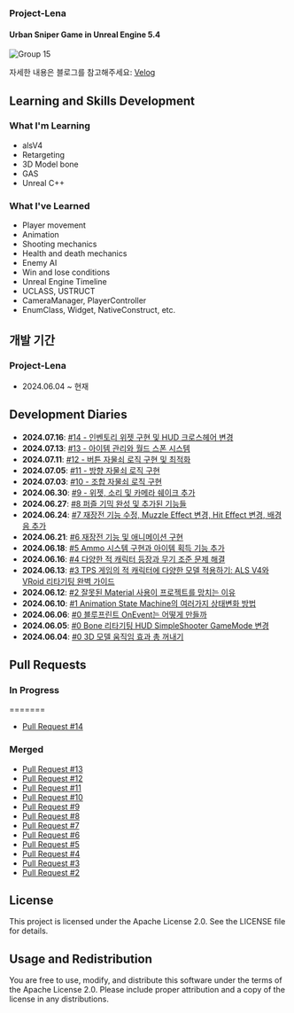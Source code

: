 ### Project-Lena

#### Urban Sniper Game in Unreal Engine 5.4

![Group 15](https://github.com/ChangJin-Lee/Project-Lena/assets/54494793/e6b355a1-7286-4f7d-adf1-68a313eda79d)

자세한 내용은 블로그를 참고해주세요: [Velog](https://velog.io/@whoamicj/posts)

## Learning and Skills Development

### What I'm Learning
- alsV4
- Retargeting
- 3D Model bone
- GAS
- Unreal C++

### What I've Learned
- Player movement
- Animation
- Shooting mechanics
- Health and death mechanics
- Enemy AI
- Win and lose conditions
- Unreal Engine Timeline
- UCLASS, USTRUCT
- CameraManager, PlayerController
- EnumClass, Widget, NativeConstruct, etc.

## 개발 기간

### Project-Lena
- 2024.06.04 ~ 현재

## Development Diaries

- **2024.07.16**: [#14 - 인벤토리 위젯 구현 및 HUD 크로스헤어 변경](https://velog.io/@whoamicj/UE5-Lena-Dev-Diary-14-%EC%9D%B8%EB%B2%A4%ED%86%A0%EB%A6%AC-%EC%9C%84%EC%A0%AF-%EA%B5%AC%ED%98%84-%EB%B0%8F-HUD-%ED%81%AC%EB%A1%9C%EC%8A%A4%ED%97%A4%EC%96%B4-%EB%B3%80%EA%B2%BD-swhi1c0u)
- **2024.07.13**: [#13 - 아이템 관리와 월드 스폰 시스템](https://velog.io/@whoamicj/UE5-Lena-Dev-Diary-13-%EC%95%84%EC%9D%B4%ED%85%9C-%EA%B4%80%EB%A6%AC%EC%99%80-%EC%9B%94%EB%93%9C-%EC%8A%A4%ED%8F%B0-%EC%8B%9C%EC%8A%A4%ED%85%9C)
- **2024.07.11**: [#12 - 버튼 자물쇠 로직 구현 및 최적화](https://velog.io/@whoamicj/UE5-Lena-Dev-Diary-12-%EB%B2%84%ED%8A%BC-%EC%9E%90%EB%AC%BC%EC%87%A0-%EA%B5%AC%ED%98%84%EA%B3%BC-%EC%B5%9C%EC%A0%81%ED%99%94)
- **2024.07.05**: [#11 - 방향 자물쇠 로직 구현](https://velog.io/@whoamicj/UE5-Lena-Dev-Diary-11-%EB%B0%A9%ED%96%A5-%EC%9E%90%EB%AC%BC%EC%87%A0-%EB%A1%9C%EC%A7%81-%EA%B5%AC%ED%98%84)
- **2024.07.03**: [#10 - 조합 자물쇠 로직 구현](https://velog.io/@whoamicj/UE5-Lena-Dev-Diary-10-%EC%A1%B0%ED%95%A9-%EC%9E%90%EB%AC%BC%EC%87%A0-%EB%A1%9C%EC%A7%81-%EA%B5%AC%ED%98%84)
- **2024.06.30**: [#9 - 위젯, 소리 및 카메라 쉐이크 추가](https://velog.io/@whoamicj/UE5-Lena-Dev-Diary-9-%EC%9C%84%EC%A0%AF-%EC%86%8C%EB%A6%AC-%EB%B0%8F-%EC%B9%B4%EB%A9%94%EB%9D%BC-%EC%89%90%EC%9D%B4%ED%81%AC-%EC%B6%94%EA%B0%80)
- **2024.06.27**: [#8 퍼즐 기믹 완성 및 추가된 기능들](https://velog.io/@whoamicj/UE5-Dev-Diary-8-%ED%8D%BC%EC%A6%90-%EA%B8%B0%EB%AF%B9-%EC%99%84%EC%84%B1-%EB%B0%8F-%EC%B6%94%EA%B0%80%EB%90%9C-%EA%B8%B0%EB%8A%A5%EB%93%A4)
- **2024.06.24**: [#7 재장전 기능 수정, Muzzle Effect 변경, Hit Effect 변경, 배경음 추가](https://velog.io/@whoamicj/UE5-Lena-Dev-Diary-7-AI-%EC%9E%AC%EC%9E%A5%EC%A0%84-%EA%B8%B0%EB%8A%A5-Muzzle-Effect-%EB%B3%80%EA%B2%BD-Hit-Effect-%EB%B3%80%EA%B2%BD-%EB%B0%B0%EA%B2%BD%EC%9D%8C-%EC%B6%94%EA%B0%80)
- **2024.06.21**: [#6 재장전 기능 및 애니메이션 구현](https://velog.io/@whoamicj/UE5-Lena-Dev-Diary-6-%EC%9E%AC%EC%9E%A5%EC%A0%84-%EA%B8%B0%EB%8A%A5-%EB%B0%8F-%EC%95%A0%EB%8B%88%EB%A9%94%EC%9D%B4%EC%85%98-%EA%B5%AC%ED%98%84)
- **2024.06.18**: [#5 Ammo 시스템 구현과 아이템 획득 기능 추가](https://velog.io/@whoamicj/UE5-Lena-Dev-Diary-5-Ammo-%EC%8B%9C%EC%8A%A4%ED%85%9C-%EA%B5%AC%ED%98%84%EA%B3%BC-%EC%95%84%EC%9D%B4%ED%85%9C-%ED%9A%8D%EB%93%9D-%EA%B8%B0%EB%8A%A5-%EC%B6%94%EA%B0%80)
- **2024.06.16**: [#4 다양한 적 캐릭터 등장과 무기 조준 문제 해결](https://velog.io/@whoamicj/UE5-Lena-Dev-Diary-4-%EB%8B%A4%EC%96%91%ED%95%9C-%EC%A0%81-%EC%BA%90%EB%A6%AD%ED%84%B0-%EB%93%B1%EC%9E%A5%EA%B3%BC-%EB%AC%B4%EA%B8%B0-%EC%A1%B0%EC%A4%80-%EB%AC%B8%EC%A0%9C-%ED%95%B4%EA%B2%B0)
- **2024.06.13**: [#3 TPS 게임의 적 캐릭터에 다양한 모델 적용하기: ALS V4와 VRoid 리타기팅 완벽 가이드](https://velog.io/@whoamicj/UE5-TPS-%EA%B2%8C%EC%9E%84%EC%9D%98-%EC%A0%81-%EC%BA%90%EB%A6%AD%ED%84%B0%EC%97%90-%EB%8B%A4%EC%96%91%ED%95%9C-%EB%AA%A8%EB%8D%B8-%EC%A0%81%EC%9A%A9%ED%95%98%EA%B8%B0-ALS-V4%EC%99%80-VRoid-%EB%A6%AC%ED%83%80%EA%B8%B0%ED%8C%85-%EC%99%84%EB%B2%BD-%EA%B0%80%EC%9D%B4%EB%93%9C)
- **2024.06.12**: [#2 잘못된 Material 사용이 프로젝트를 망치는 이유](https://velog.io/@whoamicj/UE5-%EC%9E%98%EB%AA%BB%EB%90%9C-Material-%EC%82%AC%EC%9A%A9%EC%9D%B4-%ED%94%84%EB%A1%9C%EC%A0%9D%ED%8A%B8%EB%A5%BC-%EB%A7%9D%EC%B9%98%EB%8A%94-%EC%9D%B4%EC%9C%A0)
- **2024.06.10**: [#1 Animation State Machine의 여러가지 상태변화 방법](https://velog.io/@whoamicj/UE5-Lena-Dev-Diary-2-Animation-State-Machine%EC%9D%98-%EC%97%AC%EB%9F%AC%EA%B0%80%EC%A7%80-%EC%83%81%ED%83%9C%EB%B3%80%ED%99%94-%EB%B0%A9%EB%B2%95)
- **2024.06.06**: [#0 블루프린트 OnEvent는 어떻게 만들까](https://velog.io/@whoamicj/UE5-Lena-Dev-Diary-1-%EB%B8%94%EB%A3%A8%ED%94%84%EB%A6%B0%ED%8A%B8-OnEvent%EB%8A%94-%EC%96%B4%EB%96%BB%EA%B2%8C-%EB%A7%8C%EB%93%A4%EA%B9%8C)
- **2024.06.05**: [#0 Bone 리타기팅 HUD SimpleShooter GameMode 변경](https://velog.io/@whoamicj/UE5-Bone-%EB%A6%AC%ED%83%80%EA%B8%B0%ED%8C%85-HUD-SimpleShooter-GameMode-%EB%B3%80%EA%B2%BD)
- **2024.06.04**: [#0 3D 모델 움직임 효과 총 꺼내기](https://velog.io/@whoamicj/UE5-SimpleShooter-3D-%EB%AA%A8%EB%8D%B8-%EC%9B%80%EC%A7%81%EC%9E%84-%ED%9A%A8%EA%B3%BC-%EC%B4%9D-%EA%BA%BC%EB%82%B4%EA%B8%B0)

## Pull Requests

### In Progress

=======
- [Pull Request #14](https://github.com/ChangJin-Lee/Project-Lena/pull/14)

### Merged
- [Pull Request #13](https://github.com/ChangJin-Lee/Project-Lena/pull/13)
- [Pull Request #12](https://github.com/ChangJin-Lee/Project-Lena/pull/12)
- [Pull Request #11](https://github.com/ChangJin-Lee/Project-Lena/pull/11)
- [Pull Request #10](https://github.com/ChangJin-Lee/Project-Lena/pull/10)
- [Pull Request #9](https://github.com/ChangJin-Lee/Project-Lena/pull/9)
- [Pull Request #8](https://github.com/ChangJin-Lee/Project-Lena/pull/8)
- [Pull Request #7](https://github.com/ChangJin-Lee/Project-Lena/pull/7)
- [Pull Request #6](https://github.com/ChangJin-Lee/Project-Lena/pull/6)
- [Pull Request #5](https://github.com/ChangJin-Lee/Project-Lena/pull/5)
- [Pull Request #4](https://github.com/ChangJin-Lee/Project-Lena/pull/4)
- [Pull Request #3](https://github.com/ChangJin-Lee/Project-Lena/pull/3)
- [Pull Request #2](https://github.com/ChangJin-Lee/Project-Lena/pull/2)


## License

This project is licensed under the Apache License 2.0. See the LICENSE file for details.

## Usage and Redistribution

You are free to use, modify, and distribute this software under the terms of the Apache License 2.0. Please include proper attribution and a copy of the license in any distributions.
